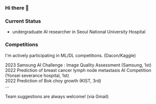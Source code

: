 ### Hi there 👋

### Current Status
- undergraduate AI researcher in Seoul National University Hospital

### Competitions
I'm actively participating in ML/DL competitions. (Dacon/Kaggle)

2023 Samsung AI Challenge : Image Quality Assessment (Samsung, 1st) </br>
2022 Prediction of breast cancer lymph node metastasis AI Competition (Yonsei severance hospital, 1st) </br>
2022 Prediction of Bok choy growth (KIST, 3rd) </br>
... </br>
</br>
Team suggestions are always welcome! (via Gmail)








<!--
**kjae0/kjae0** is a ✨ _special_ ✨ repository because its `README.md` (this file) appears on your GitHub profile.

Here are some ideas to get you started:

- 🔭 I’m currently working on ...
- 🌱 I’m currently learning ...
- 👯 I’m looking to collaborate on ...
- 🤔 I’m looking for help with ...
- 💬 Ask me about ...
- 📫 How to reach me: ...
- 😄 Pronouns: ...
- ⚡ Fun fact: ...
-->
